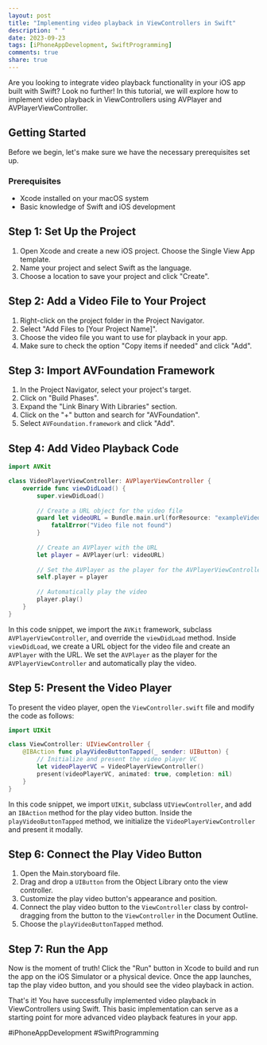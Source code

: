 ```yaml
---
layout: post
title: "Implementing video playback in ViewControllers in Swift"
description: " "
date: 2023-09-23
tags: [iPhoneAppDevelopment, SwiftProgramming]
comments: true
share: true
---
```


Are you looking to integrate video playback functionality in your iOS app built with Swift? Look no further! In this tutorial, we will explore how to implement video playback in ViewControllers using AVPlayer and AVPlayerViewController.

## Getting Started

Before we begin, let's make sure we have the necessary prerequisites set up.

### Prerequisites
- Xcode installed on your macOS system
- Basic knowledge of Swift and iOS development

## Step 1: Set Up the Project
1. Open Xcode and create a new iOS project. Choose the Single View App template.
2. Name your project and select Swift as the language.
3. Choose a location to save your project and click "Create".

## Step 2: Add a Video File to Your Project
1. Right-click on the project folder in the Project Navigator.
2. Select "Add Files to [Your Project Name]".
3. Choose the video file you want to use for playback in your app.
4. Make sure to check the option "Copy items if needed" and click "Add".

## Step 3: Import AVFoundation Framework
1. In the Project Navigator, select your project's target.
2. Click on "Build Phases".
3. Expand the "Link Binary With Libraries" section.
4. Click on the "+" button and search for "AVFoundation".
5. Select `AVFoundation.framework` and click "Add".

## Step 4: Add Video Playback Code
```swift
import AVKit

class VideoPlayerViewController: AVPlayerViewController {
    override func viewDidLoad() {
        super.viewDidLoad()
        
        // Create a URL object for the video file
        guard let videoURL = Bundle.main.url(forResource: "exampleVideo", withExtension: "mp4") else {
            fatalError("Video file not found")
        }
        
        // Create an AVPlayer with the URL
        let player = AVPlayer(url: videoURL)
        
        // Set the AVPlayer as the player for the AVPlayerViewController
        self.player = player
        
        // Automatically play the video
        player.play()
    }
}
```
In this code snippet, we import the `AVKit` framework, subclass `AVPlayerViewController`, and override the `viewDidLoad` method. Inside `viewDidLoad`, we create a URL object for the video file and create an `AVPlayer` with the URL. We set the `AVPlayer` as the player for the `AVPlayerViewController` and automatically play the video.

## Step 5: Present the Video Player
To present the video player, open the `ViewController.swift` file and modify the code as follows:
```swift
import UIKit

class ViewController: UIViewController {
    @IBAction func playVideoButtonTapped(_ sender: UIButton) {
        // Initialize and present the video player VC
        let videoPlayerVC = VideoPlayerViewController()
        present(videoPlayerVC, animated: true, completion: nil)
    }
}
```
In this code snippet, we import `UIKit`, subclass `UIViewController`, and add an `IBAction` method for the play video button. Inside the `playVideoButtonTapped` method, we initialize the `VideoPlayerViewController` and present it modally.

## Step 6: Connect the Play Video Button
1. Open the Main.storyboard file.
2. Drag and drop a `UIButton` from the Object Library onto the view controller.
3. Customize the play video button's appearance and position.
4. Connect the play video button to the `ViewController` class by control-dragging from the button to the `ViewController` in the Document Outline.
5. Choose the `playVideoButtonTapped` method.

## Step 7: Run the App
Now is the moment of truth! Click the "Run" button in Xcode to build and run the app on the iOS Simulator or a physical device. Once the app launches, tap the play video button, and you should see the video playback in action.

That's it! You have successfully implemented video playback in ViewControllers using Swift. This basic implementation can serve as a starting point for more advanced video playback features in your app.

#iPhoneAppDevelopment #SwiftProgramming